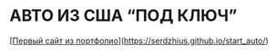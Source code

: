# АВТО ИЗ США “ПОД КЛЮЧ”

[[Первый сайт из портфолио](https://serdzhius.github.io/start_auto/img/start_auto.jpg)](https://serdzhius.github.io/start_auto/)
